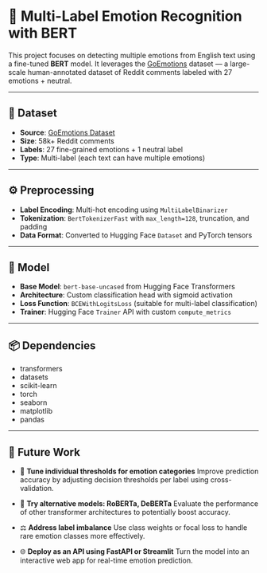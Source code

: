# 🤖 Multi-Label Emotion Recognition with BERT

This project focuses on detecting multiple emotions from English text using a fine-tuned **BERT** model. It leverages the [GoEmotions](https://huggingface.co/datasets/go_emotions) dataset — a large-scale human-annotated dataset of Reddit comments labeled with 27 emotions + neutral.

---

## 📁 Dataset

- **Source**: [GoEmotions Dataset](https://huggingface.co/datasets/go_emotions)
- **Size**: 58k+ Reddit comments
- **Labels**: 27 fine-grained emotions + 1 neutral label
- **Type**: Multi-label (each text can have multiple emotions)

---

## ⚙️ Preprocessing

- **Label Encoding**: Multi-hot encoding using `MultiLabelBinarizer`
- **Tokenization**: `BertTokenizerFast` with `max_length=128`, truncation, and padding
- **Data Format**: Converted to Hugging Face `Dataset` and PyTorch tensors

---

## 🧠 Model

- **Base Model**: `bert-base-uncased` from Hugging Face Transformers
- **Architecture**: Custom classification head with sigmoid activation
- **Loss Function**: `BCEWithLogitsLoss` (suitable for multi-label classification)
- **Trainer**: Hugging Face `Trainer` API with custom `compute_metrics`

---

## 📦 Dependencies
- transformers  
- datasets  
- scikit-learn  
- torch  
- seaborn  
- matplotlib  
- pandas

---

## 🧩 Future Work
- 🔧 **Tune individual thresholds for emotion categories**
Improve prediction accuracy by adjusting decision thresholds per label using cross-validation.

- 🤖 **Try alternative models: RoBERTa, DeBERTa**
Evaluate the performance of other transformer architectures to potentially boost accuracy.

- ⚖️ **Address label imbalance**
Use class weights or focal loss to handle rare emotion classes more effectively.

- 🌐 **Deploy as an API using FastAPI or Streamlit**
Turn the model into an interactive web app for real-time emotion prediction.

